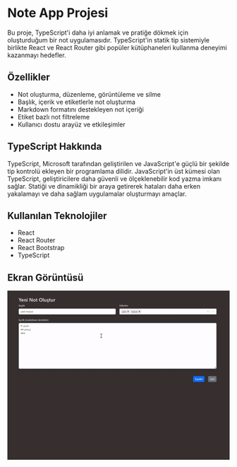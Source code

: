 # Note App Projesi

Bu proje, TypeScript'i daha iyi anlamak ve pratiğe dökmek için oluşturduğum bir not uygulamasıdır. TypeScript'in statik tip sistemiyle birlikte React ve React Router gibi popüler kütüphaneleri kullanma deneyimi kazanmayı hedefler.

## Özellikler 

* Not oluşturma, düzenleme, görüntüleme ve silme
* Başlık, içerik ve etiketlerle not oluşturma
* Markdown formatını destekleyen not içeriği
* Etiket bazlı not filtreleme
* Kullanıcı dostu arayüz ve etkileşimler

## TypeScript Hakkında

TypeScript, Microsoft tarafından geliştirilen ve JavaScript'e güçlü bir şekilde tip kontrolü ekleyen bir programlama dilidir. JavaScript'in üst kümesi olan TypeScript, geliştiricilere daha güvenli ve ölçeklenebilir kod yazma imkanı sağlar. Statiği ve dinamikliği bir araya getirerek hataları daha erken yakalamayı ve daha sağlam uygulamalar oluşturmayı amaçlar.


##  Kullanılan Teknolojiler

* React
* React Router
* React Bootstrap
* TypeScript 

## Ekran Görüntüsü

![](./public/NoteAppG.gif)
